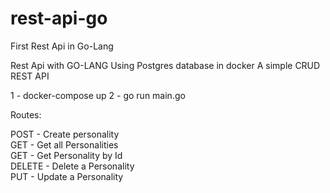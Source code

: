 # rest-api-go
First Rest Api in Go-Lang

Rest Api with GO-LANG
Using Postgres database in docker
A simple CRUD REST API

1 - docker-compose up
2 - go run main.go

Routes:

POST - Create personality <br />
GET - Get all Personalities <br />
GET - Get Personality by Id <br />
DELETE - Delete a Personality <br />
PUT - Update a Personality <br />
